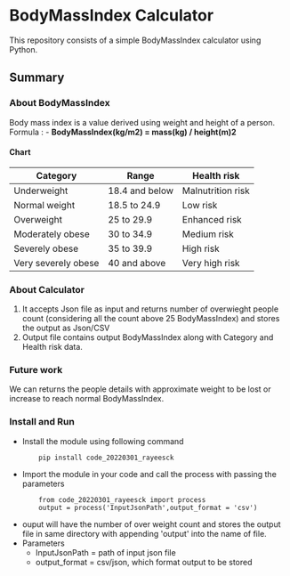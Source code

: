 # BodyMassIndex Calculator

This repository consists of a simple BodyMassIndex calculator using Python.

## Summary

### About BodyMassIndex

Body mass index is a value derived using weight and height of a person.
Formula : - **BodyMassIndex(kg/m2) = mass(kg) / height(m)2**

#### Chart

| Category | Range | Health risk |
| --- | --- | --- |
| Underweight | 18.4 and below  | Malnutrition risk |
| Normal weight | 18.5 to 24.9 | Low risk |
| Overweight | 25 to 29.9 | Enhanced risk |
| Moderately obese  | 30 to 34.9 | Medium risk |
| Severely obese  | 35 to 39.9 | High risk |
| Very severely obese | 40 and above | Very high risk |

### About Calculator

1. It accepts Json file as input and returns number of overwieght people count (considering all the count above 25 BodyMassIndex) and stores the output as Json/CSV
2. Output file contains output BodyMassIndex along with Category and Health risk data.

### Future work

We can returns the people details with approximate weight to be lost or increase to reach normal BodyMassIndex.

### Install and Run

- Install the module using following command
    ```
        pip install code_20220301_rayeesck
    ```
- Import the module in your code and call the process with passing the parameters
    ```
        from code_20220301_rayeesck import process
        output = process('InputJsonPath',output_format = 'csv')
    ```
- ouput will have the number of over weight count and stores the output file in same directory with appending 'output' into the name of file.
- Parameters
    - InputJsonPath = path of input json file
    - output_format = csv/json, which format output to be stored